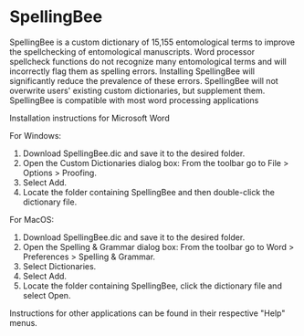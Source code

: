 # SpellingBee

SpellingBee is a custom dictionary of 15,155 entomological terms to improve the spellchecking of entomological manuscripts. Word processor spellcheck functions do not recognize many entomological terms and will incorrectly flag them as spelling errors. Installing SpellingBee will significantly reduce the prevalence of these errors. SpellingBee will not overwrite users' existing custom dictionaries, but supplement them. SpellingBee is compatible with most word processing applications

Installation instructions for Microsoft Word

For Windows:
1.	Download SpellingBee.dic and save it to the desired folder.
2.	Open the Custom Dictionaries dialog box: From the toolbar go to File > Options > Proofing.
3.	Select Add.
4.	Locate the folder containing SpellingBee and then double-click the dictionary file.

For MacOS:
1.	Download SpellingBee.dic and save it to the desired folder.
2.	Open the Spelling & Grammar dialog box: From the toolbar go to Word > Preferences > Spelling & Grammar.
3.	Select Dictionaries.
4.	Select Add.
5.	Locate the folder containing SpellingBee, click the dictionary file and select Open.


Instructions for other applications can be found in their respective "Help" menus.
